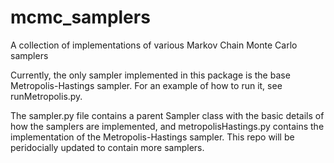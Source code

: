 # mcmc_samplers
A collection of implementations of various Markov Chain Monte Carlo samplers

Currently, the only sampler implemented in this package is the base Metropolis-Hastings sampler. For an example of how to run it, see runMetropolis.py.

The sampler.py file contains a parent Sampler class with the basic details of how the samplers are implemented, and metropolisHastings.py contains the implementation of the Metropolis-Hastings sampler. This repo will be peridocially updated to contain more samplers.
